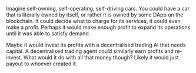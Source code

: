Imagine self-owning, self-operating, self-driving cars. You could have a car that is literally owned by itself, or rather it is owned by some DApp on the blockchain. It could decide what to charge for its services, it could even make a profit. Perhaps it would make enough profit to expand its operations until it was able to satisfy demand. 

Maybe it would invest its profits with a decentralised trading AI that needs capital. A decentralised trading agent could similarly earn profits and re-invest. What would it do with all that money though? Likely it would just payout to whoever created it.